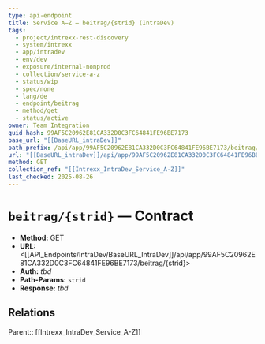 ```yaml
---
type: api-endpoint
title: Service A–Z — beitrag/{strid} (IntraDev)
tags:
  - project/intrexx-rest-discovery
  - system/intrexx
  - app/intradev
  - env/dev
  - exposure/internal-nonprod
  - collection/service-a-z
  - status/wip
  - spec/none
  - lang/de
  - endpoint/beitrag
  - method/get
  - status/active
owner: Team Integration
guid_hash: 99AF5C20962E81CA332D0C3FC64841FE96BE7173
base_url: "[[BaseURL_intraDev]]"
path_prefix: /api/app/99AF5C20962E81CA332D0C3FC64841FE96BE7173/beitrag/{strid}$4
url: "[[BaseURL_intraDev]]/api/app/99AF5C20962E81CA332D0C3FC64841FE96BE7173/beitrag/{strid}"
method: GET
collection_ref: "[[Intrexx_IntraDev_Service_A-Z]]"
last_checked: 2025-08-26
---
```


# `beitrag/{strid}` — Contract
- **Method:** GET  
- **URL:** <[[API_Endpoints/IntraDev/BaseURL_IntraDev]]/api/app/99AF5C20962E81CA332D0C3FC64841FE96BE7173/beitrag/{strid}>  
- **Auth:** _tbd_  
- **Path-Params:** `strid`  
- **Response:** _tbd_

## Relations
Parent:: [[Intrexx_IntraDev_Service_A-Z]]
